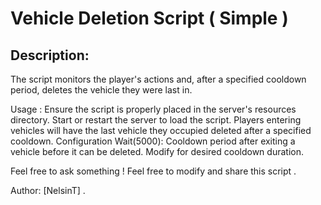 # Vehicle Deletion Script ( Simple )


## Description:

The script monitors the player's actions and, after a specified cooldown period, deletes the vehicle they were last in.

Usage :
Ensure the script is properly placed in the server's resources directory. Start or restart the server to load the script. Players entering vehicles will have the last vehicle they occupied deleted after a specified cooldown. Configuration Wait(5000): Cooldown period after exiting a vehicle before it can be deleted. Modify for desired cooldown duration.



Feel free to ask something ! 
Feel free to modify and share this script .

Author: [NelsinT] .

